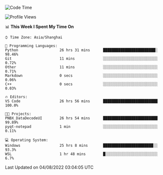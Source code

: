 <!--START_SECTION:waka-->
![Code Time](http://img.shields.io/badge/Code%20Time-192%20hrs%2011%20mins-blue)

![Profile Views](http://img.shields.io/badge/Profile%20Views-0-blue)

📊 **This Week I Spent My Time On** 

```text
⌚︎ Time Zone: Asia/Shanghai

💬 Programming Languages: 
Python                   26 hrs 31 mins      ████████████████████████░   98.46% 
Git                      11 mins             ░░░░░░░░░░░░░░░░░░░░░░░░░   0.72% 
Other                    11 mins             ░░░░░░░░░░░░░░░░░░░░░░░░░   0.71% 
Markdown                 0 secs              ░░░░░░░░░░░░░░░░░░░░░░░░░   0.06% 
C++                      0 secs              ░░░░░░░░░░░░░░░░░░░░░░░░░   0.03%

🔥 Editors: 
VS Code                  26 hrs 56 mins      █████████████████████████   100.0%

🐱‍💻 Projects: 
PNBX_DataDecodeUI        26 hrs 54 mins      █████████████████████████   99.89% 
pyqt-notepad             1 min               ░░░░░░░░░░░░░░░░░░░░░░░░░   0.11%

💻 Operating System: 
Windows                  25 hrs 8 mins       ███████████████████████░░   93.3% 
WSL                      1 hr 48 mins        █░░░░░░░░░░░░░░░░░░░░░░░░   6.7%

```


 Last Updated on 04/08/2022 03:04:05 UTC
<!--END_SECTION:waka-->